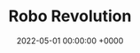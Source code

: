 ---
layout: post
title:  "Robo Revolution"
summary: "A personal project I worked on intending to be a commercial release."
date: '2022-05-01 00:00:00 +0000'
role: Co-Director
technologies: ['Blueprints', 'Unreal Engine', 'C++']
team: ['Ryan Harland', 'Luke Saunderson']
thumbnail: /assets/img/posts/robo-revolution.png
permalink: /projects/Robo-Revolution/
visibility: true
hidden-from-recents: false
featured: true
---